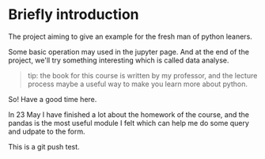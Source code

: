 # Briefly introduction
The project aiming to give an example for the fresh man of python leaners.

Some basic operation may used in the jupyter page. And at the end of the project, we'll try something interesting which is called data analyse.

> tip: the book for this course is written by my professor, and the lecture process maybe a useful way to make you learn more about python.

So! Have a good time here.

In 23 May I have finished a lot about the homework of the course, and the pandas is the most useful module I felt which can help me do some query and udpate to the form.

This is a git push test.
